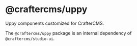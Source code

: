 # @craftercms/uppy

Uppy components customized for CrafterCMS.

The `@craftercms/uppy` package is an internal dependency of `@craftercms/studio-ui`.
